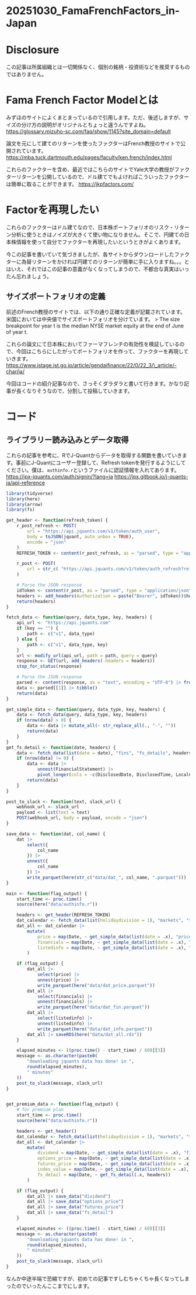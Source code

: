 # 20251030_FamaFrenchFactors_in-Japan


# Disclosure

この記事は所属組織とは一切関係なく、個別の銘柄・投資術などを推奨するものではありません。

# Fama French Factor Modelとは

みずほのサイトによくまとまっているので引用します。ただ、後述しますが、サイズの分け方の説明がオリジナルとちょっと違うんですよね。
https://glossary.mizuho-sc.com/faq/show/1145?site_domain=default

論文を元にして建てのリターンを使ったファクターはFrench教授のサイトで公開されています。
https://mba.tuck.dartmouth.edu/pages/faculty/ken.french/index.html

これらのファクターを含め、最近ではこちらのサイトでYale大学の教授がファクターリターンを公開しているので、ドル建てでもよければこういったファクターは簡単に取ることができます。
https://jkpfactors.com/

# Factorを再現したい

これらのファクターはドル建てなので、日本株ポートフォリオのリスク・リターン分析に使うときはノイズが大きくて使い物になりません。そこで、円建ての日本株情報を使って自分でファクターを再現したいというときがよくあります。

今この記事を書いていて気づきましたが、各サイトからダウンロードしたファクターに為替リターンをかければ円建てのリターンが簡単に手に入りますね。。。とはいえ、それではこの記事の意義がなくなってしまうので、不都合な真実はいったん忘れましょう。

## サイズポートフォリオの定義

前述のFrench教授のサイトでは、以下の通り正確な定義が記載されています。米国においては中央値でサイズポートフォリオを分けています。
\> The size breakpoint for year t is the median NYSE market equity at
the end of June of year t.

これらの論文にて日本株においてファーマフレンチの有効性を検証しているので、今回はこちらにしたがってポートフォリオを作って、ファクターを再現していきます。
https://www.jstage.jst.go.jp/article/gendaifinance/22/0/22_3/\_article/-char/ja/

今回はコードの紹介記事なので、さっそくダラダラと書いて行きます。かなり記事が長くなりそうなので、分割して投稿していきます。

# コード

## ライブラリー読み込みとデータ取得

これらの記事を参考に、RでJ-Quantからデータを取得する関数を書いていきます。事前にJ-Quantにユーザー登録して、Refresh
tokenを発行するようにしてください。僕は、`authinfo.r`というファイルに認証情報を入れてあります。
https://jpx-jquants.com/auth/signin/?lang=ja
https://jpx.gitbook.io/j-quants-ja/api-reference

``` r
library(tidyverse)
library(here)
library(arrow)
library(fs)

get_header <- function(refresh_token) {
    r_post_refresh <- POST(
        url = "https://api.jquants.com/v1/token/auth_user",
        body = toJSON(jquant, auto_unbox = TRUE),
        encode = "json"
    )
    REFRESH_TOKEN <- content(r_post_refresh, as = "parsed", type = "application/json")

    r_post <- POST(
        url = str_c( "https://api.jquants.com/v1/token/auth_refresh?refreshtoken=", refresh_token)
    )

    # Parse the JSON response
    idToken <- content(r_post, as = "parsed", type = "application/json")
    headers <- add_headers(Authorization = paste("Bearer", idToken))$headers
    return(headers)
}

fetch_data <- function(query, data_type, key, headers) {
    api_url <- "https://api.jquants.com"
    if (key == "") {
        path <- c("v1", data_type)
    } else {
        path <- c("v1", data_type, key)
    }
    url <- modify_url(api_url, path = path, query = query)
    response <- GET(url, add_headers(.headers = headers))
    stop_for_status(response)

    # Parse the JSON response
    parsed <- content(response, as = "text", encoding = "UTF-8") |> fromJSON()
    data <- parsed[[1]] |> tibble()
    return(data)
}

get_simple_data <- function(query, data_type, key, headers) {
    data <- fetch_data(query, data_type, key, headers)
    if (nrow(data) > 0) {
        data <- data |> mutate_all(~ str_replace_all(., "-", ""))
        return(data)
    }
}
get_fs_detail <- function(date, headers) {
    data <- fetch_data(list(date = date), "fins", "fs_details", headers)
    if (nrow(data) != 0) {
        data <- data |>
            unnest(FinancialStatement) |>
            pivot_longer(cols = -c(DisclosedDate, DisclosedTime, LocalCode, DisclosureNumber, TypeOfDocument))
        return(data)
    }
}

post_to_slack <- function(text, slack_url) {
    webhook_url <- slack_url
    payload <- list(text = text)
    POST(webhook_url, body = payload, encode = "json")
}

save_data <- function(dat, col_name) {
    dat |>
        select({
            col_name
        }) |>
        unnest({
            col_name
        }) |>
        write_parquet(here(str_c("data/dat_", col_name, ".parquet")))
}

main <- function(flag_output) {
    start_time <- proc.time()
    source(here("data/authinfo.r"))

    headers <- get_header(REFRESH_TOKEN)
    dat_calendar <- fetch_data(list(holidaydivision = 1), "markets", "trading_calendar", headers)
    dat_all <- dat_calendar |>
        mutate(
            price = map(Date, ~ get_simple_data(list(date = .x), "prices", "daily_quotes", headers)),
            financials = map(Date, ~ get_simple_data(list(date = .x), "fins", "statements", headers)),
            listedinfo = map(Date, ~ get_simple_data(list(date = .x), "listed", "info", headers))
        )

    if (flag_output) {
        dat_all |>
            select(price) |>
            unnest(price) |>
            write_parquet(here("data/dat_price.parquet"))
        dat_all |>
            select(financials) |>
            unnest(financials) |>
            write_parquet(here("data/dat_fin.parquet"))
        dat_all |>
            select(listedinfo) |>
            unnest(listedinfo) |>
            write_parquet(here("data/dat_info.parquet"))
        dat_all |> saveRDS(here("data/dat_all.rds"))
    }

    elapsed_minutes <- ((proc.time() - start_time) / 60)[[3]]
    message <- as.character(paste0(
        "downloading jquants data has done! in ",
        round(elapsed_minutes),
        " minutes"
    ))
    post_to_slack(message, slack_url)
}


get_premium_data <- function(flag_output) {
    # for premium plan
    start_time <- proc.time()
    source(here("data/authinfo.r"))

    headers <- get_header()
    dat_calendar <- fetch_data(list(holidaydivision = 1), "markets", "trading_calendar", headers)
    dat_all <- dat_calendar |>
        mutate(
            dividend = map(Date, ~ get_simple_data(list(date = .x), "fins", "dividend", headers)),
            options_price = map(Date, ~ get_simple_data(list(date = .x), "derivatives", "options", headers)),
            futures_price = map(Date, ~ get_simple_data(list(date = .x), "derivatives", "futures", headers)),
            index_value = map(Date, ~ get_simple_data(list(date = .x), "indices", "", headers)),
            fs_detail = map(Date, ~ get_fs_detail(.x, headers))
        )

    if (flag_output) {
        dat_all |> save_data("dividend")
        dat_all |> save_data("options_price")
        dat_all |> save_data("futures_price")
        dat_all |> save_data("fs_detail")
    }

    elapsed_minutes <- ((proc.time() - start_time) / 60)[[3]]
    message <- as.character(paste0(
        "downloading jquants data has done! in ",
        round(elapsed_minutes),
        " minutes"
    ))
    post_to_slack(message, slack_url)
}
```

なんか中途半端で恐縮ですが、初めての記事ですしむちゃくちゃ長くなってしまったのでいったんここまでにします。

